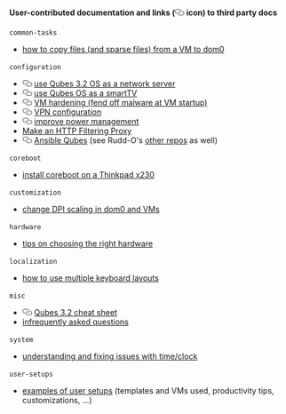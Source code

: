 #### User-contributed documentation and links (![](/_res/l.png) icon) to third party docs ####

`common-tasks`
- [how to copy files (and sparse files) from a VM to dom0](common-tasks/copying-files-to-dom0.md)

`configuration`
- ![](/_res/l.png) [use Qubes 3.2 OS as a network server](https://github.com/Rudd-O/qubes-network-server)
- ![](/_res/l.png) [use Qubes OS as a smartTV](https://github.com/Aekez/QubesTV)
- ![](/_res/l.png) [VM hardening (fend off malware at VM startup)](https://github.com/tasket/Qubes-VM-hardening)
- ![](/_res/l.png) [VPN configuration](https://github.com/tasket/Qubes-vpn-support)
- ![](/_res/l.png) [improve power management](https://github.com/taradiddles/qubes-os/tree/master/powermgnt)
- [Make an HTTP Filtering Proxy](configuration/http-proxy.md)
- ![](/_res/l.png) [Ansible Qubes](https://github.com/Rudd-O/ansible-qubes) (see Rudd-O's [other repos](https://github.com/Rudd-O?tab=repositories) as well)

`coreboot`
- [install coreboot on a Thinkpad x230](coreboot/x230.md)

`customization`
- [change DPI scaling in dom0 and VMs](customization/dpi-scaling.md)

`hardware`
- [tips on choosing the right hardware](hardware/hardware-selection.md)

`localization`
- [how to use multiple keyboard layouts](localization/keyboard-multiple-layouts.md)

`misc`
- ![](/_res/l.png) [Qubes 3.2 cheat sheet](https://github.com/Jeeppler/qubes-cheatsheet)
- [infrequently asked questions](misc/iaq.md)

`system`
- [understanding and fixing issues with time/clock](system/clock-time.md)

`user-setups`
- [examples of user setups](user-setups/README.md) (templates and VMs used, productivity tips, customizations, ...)
